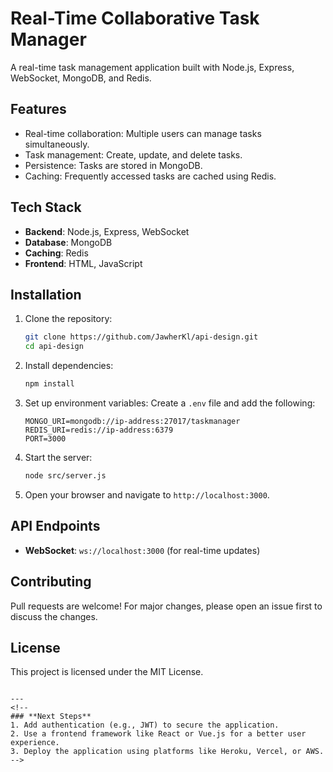 # Real-Time Collaborative Task Manager

A real-time task management application built with Node.js, Express, WebSocket, MongoDB, and Redis.

## Features
- Real-time collaboration: Multiple users can manage tasks simultaneously.
- Task management: Create, update, and delete tasks.
- Persistence: Tasks are stored in MongoDB.
- Caching: Frequently accessed tasks are cached using Redis.

## Tech Stack
- **Backend**: Node.js, Express, WebSocket
- **Database**: MongoDB
- **Caching**: Redis
- **Frontend**: HTML, JavaScript

## Installation
1. Clone the repository:
   ```bash
   git clone https://github.com/JawherKl/api-design.git
   cd api-design
   ```

2. Install dependencies:
   ```bash
   npm install
   ```

3. Set up environment variables:
   Create a `.env` file and add the following:
   ```
   MONGO_URI=mongodb://ip-address:27017/taskmanager
   REDIS_URI=redis://ip-address:6379
   PORT=3000
   ```

4. Start the server:
   ```bash
   node src/server.js
   ```

5. Open your browser and navigate to `http://localhost:3000`.

## API Endpoints
- **WebSocket**: `ws://localhost:3000` (for real-time updates)

## Contributing
Pull requests are welcome! For major changes, please open an issue first to discuss the changes.

## License
This project is licensed under the MIT License.
```

---
<!--
### **Next Steps**
1. Add authentication (e.g., JWT) to secure the application.
2. Use a frontend framework like React or Vue.js for a better user experience.
3. Deploy the application using platforms like Heroku, Vercel, or AWS.
-->